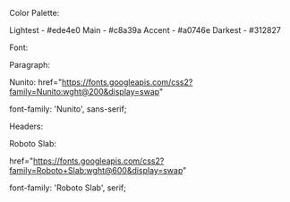 Color Palette:

Lightest - #ede4e0
Main - #c8a39a
Accent - #a0746e
Darkest - #312827

Font:

Paragraph:

Nunito:
href="https://fonts.googleapis.com/css2?family=Nunito:wght@200&display=swap"

font-family: 'Nunito', sans-serif;

Headers:

Roboto Slab:

href="https://fonts.googleapis.com/css2?family=Roboto+Slab:wght@600&display=swap"

font-family: 'Roboto Slab', serif;
